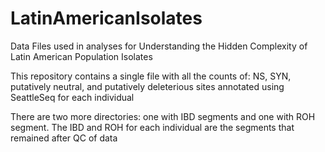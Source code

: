 # LatinAmericanIsolates
Data Files used in analyses for Understanding the Hidden Complexity of Latin American Population Isolates

This repository contains a single file with all the counts of: NS, SYN, putatively neutral, and putatively deleterious sites annotated using SeattleSeq for each individual

There are two more directories: one with IBD segments and one with ROH segment. 
  The IBD and ROH for each individual are the segments that remained after QC of data
